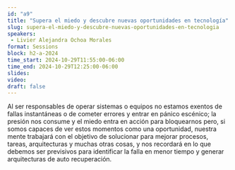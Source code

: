 ```yaml
---
id: "a9"
title: "Supera el miedo y descubre nuevas oportunidades en tecnología"
slug: supera-el-miedo-y-descubre-nuevas-oportunidades-en-tecnologia
speakers:
 - Livier Alejandra Ochoa Morales
format: Sessions
block: h2-a-2024
time_start: 2024-10-29T11:55:00-06:00
time_end: 2024-10-29T12:25:00-06:00
slides: 
video: 
draft: false
---
```


Al ser responsables de operar sistemas o equipos no estamos exentos de fallas instantáneas o de cometer errores y entrar en pánico escénico; la presión nos consume y el miedo entra en acción para bloquearnos pero, si somos capaces de ver estos momentos como una oportunidad, nuestra mente trabajará con el objetivo de solucionar para mejorar procesos, tareas, arquitecturas y muchas otras cosas, y nos recordará en lo que debemos ser previsivos para identificar la falla en menor tiempo y generar arquitecturas de auto recuperación.